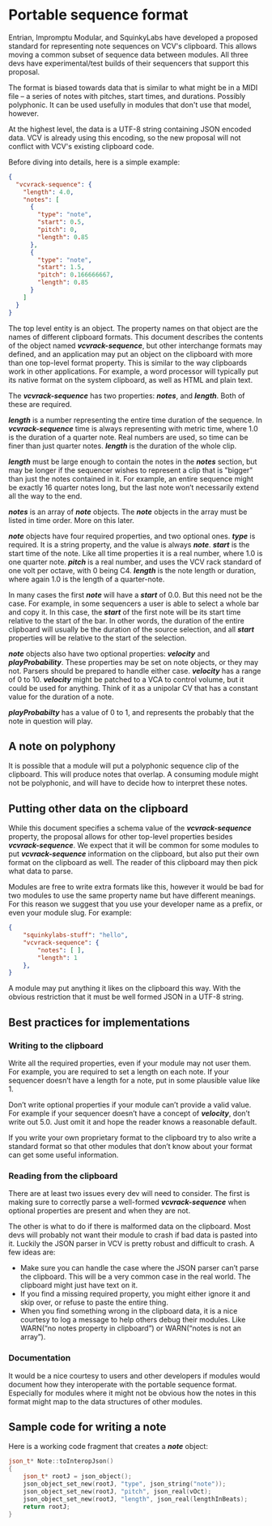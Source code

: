 # Portable sequence format

Entrian, Impromptu Modular, and SquinkyLabs have developed a proposed standard for representing note sequences on VCV's clipboard. This allows moving a common subset of sequence data between modules. All three devs have experimental/test builds of their sequencers that support this proposal.

The format is biased towards data that is similar to what might be in a MIDI file – a series of notes with pitches, start times, and durations. Possibly polyphonic. It can be used usefully in modules that don't use that model, however.

At the highest level, the data is a UTF-8 string containing JSON encoded data. VCV is already using this encoding, so the new proposal will not conflict with VCV's existing clipboard code.

Before diving into details, here is a simple example:

```json
{
  "vcvrack-sequence": {
    "length": 4.0,
    "notes": [
      {
        "type": "note",
        "start": 0.5,
        "pitch": 0,
        "length": 0.85
      },
      {
        "type": "note",
        "start": 1.5,
        "pitch": 0.166666667,
        "length": 0.85
      }
    ]
  }
}
```

The top level entity is an object. The property names on that object are the names of different clipboard formats. This document describes the contents of the object named **_vcvrack-sequence_**, but other interchange formats may defined, and an application may put an object on the clipboard with more than one top-level format property. This is similar to the way clipboards work in other applications. For example, a word processor will typically put its native format on the system clipboard, as well as HTML and plain text.

The **_vcvrack-sequence_** has two properties: **_notes_**, and **_length_**. Both of these are required.

**_length_** is a number representing the entire time duration of the sequence. In **_vcvrack-sequence_** time is always representing with metric time, where 1.0 is the duration of a quarter note. Real numbers are used, so time can be finer than just quarter notes. **_length_** is the duration of the whole clip.

**_length_** must be large enough to contain the notes in the **_notes_** section, but may be longer if the sequencer wishes to represent a clip that is "bigger" than just the notes contained in it. For example, an entire sequence might be exactly 16 quarter notes long, but the last note won’t necessarily extend all the way to the end.

**_notes_** is an array of **_note_** objects. The **_note_** objects in the array must be listed in time order. More on this later.

**_note_** objects have four required properties, and two optional ones. **_type_** is required. It is a string property,  and the value is always **_note_**. **_start_** is the start time of the note. Like all time properties it is a real number, where 1.0 is one quarter note. **_pitch_** is a real number, and uses the VCV rack standard of one volt per octave, with 0 being C4. **_length_** is the note length or duration, where again 1.0 is the length of a quarter-note.

In many cases the first **_note_** will have a **_start_** of 0.0. But this need not be the case. For example, in some sequencers a user is able to select a whole bar and copy it. In this case, the **_start_** of the first note will be its start time relative to the start of the bar. In other words, the duration of the entire clipboard will usually be the duration of the source selection, and all **_start_** properties will be relative to the start of the selection.

**_note_** objects also have two optional properties: **_velocity_** and **_playProbability_**. These properties may be set on note objects, or they may not. Parsers should be prepared to handle either case. **_velocity_** has a range of 0 to 10. **_velocity_** might be patched to a VCA to control volume, but it could be used for anything. Think of it as a unipolar CV that has a constant value for the duration of a note.

**_playProbabilty_** has a value of 0 to 1, and represents the probably that the note in question will play.

## A note on polyphony

It is possible that a module will put a polyphonic sequence clip of the clipboard. This will produce notes that overlap. A consuming module might not be polyphonic, and will have to decide how to interpret these notes.

## Putting other data on the clipboard

While this document specifies a schema value of the **_vcvrack-sequence_**  property, the proposal allows for other top-level properties besides **_vcvrack-sequence_**. We expect that it will be common for some modules to put **_vcvrack-sequence_** information on the clipboard, but also put their own format on the clipboard as well. The reader of this clipboard may then pick what data to parse.

Modules are free to write extra formats like this, however it would be bad for two modules to use the same property name but have different meanings. For this reason we suggest that you use your developer name as a prefix, or even your module slug. For example:

```json
{
    "squinkylabs-stuff": "hello",
    "vcvrack-sequence": {
        "notes": [ ],
        "length": 1
    },
}
```

A module may put anything it likes on the clipboard this way. With the obvious restriction that it must be well formed JSON in a UTF-8 string.

## Best practices for implementations

### Writing to the clipboard

Write all the required properties, even if your module may not user them. For example, you are required to set a length on each note. If your sequencer doesn’t  have a length for a note, put in some plausible value like 1.

Don’t write optional properties if your module can’t provide a valid value. For example if your sequencer doesn’t have a concept of **_velocity_**, don’t write out 5.0. Just omit it and hope the reader knows a reasonable default.

If you write your own proprietary format to the clipboard try to also write a standard format so that other modules that don’t know about your format can get some useful information.

### Reading from the clipboard

There are at least two issues every dev will need to consider. The first is making sure to correctly parse a well-formed **_vcvrack-sequence_** when optional properties are present and when they are not.

The other is what to do if there is malformed data on the clipboard. Most devs will probably not want their module to crash if bad data is pasted into it. Luckily the JSON parser in VCV is pretty robust and difficult to crash. A few ideas are:

* Make sure you can handle the case where the JSON parser can’t parse the clipboard. This will be a very common case in the real world. The clipboard might just have text on it.
* If you find a missing required property, you might either ignore it and skip over, or refuse to paste the entire thing.
* When you find something wrong in the clipboard data, it is a nice courtesy to log a message to help others debug their modules. Like WARN(“no notes property in clipboard”) or WARN(“notes is not an array”).

### Documentation

It would be a nice courtesy to users and other developers if modules would document how they interoperate with the portable sequence format. Especially for modules where it might not be obvious how the notes in this format might map to the data structures of other modules.

## Sample code for writing a note

Here is a working code fragment that creates a **_note_** object:

```c++
json_t* Note::toInteropJson()
{
    json_t* rootJ = json_object();
    json_object_set_new(rootJ, "type", json_string("note"));
    json_object_set_new(rootJ, "pitch", json_real(vOct);
    json_object_set_new(rootJ, "length", json_real(lengthInBeats);
    return rootJ;
}
```
